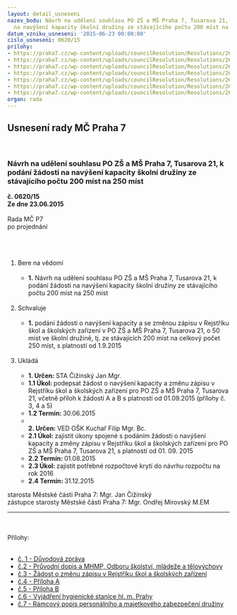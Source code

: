 ```yaml
---
layout: detail_usneseni
nazev_bodu: Návrh na udělení souhlasu PO ZŠ a MŠ Praha 7, Tusarova 21, k podání žádosti
  na navýšení kapacity školní družiny ze stávajícího počtu 200 míst na 250 míst
datum_vzniku_usneseni: '2015-06-23 00:00:00'
cislo_usneseni: 0620/15
prilohy:
- https://praha7.cz/wp-content/uploads/councilResolution/Resolutions/26229/620_15_pril1.doc
- https://praha7.cz/wp-content/uploads/councilResolution/Resolutions/26229/40-15-p%c5%99.2_pr%c5%afvodn%c3%ad_dopis_-nav%c3%bd%c5%a1en%c3%ad_kapacity_%c5%a1d_pro_mhmp.doc
- https://praha7.cz/wp-content/uploads/councilResolution/Resolutions/26229/40-15-p%c5%99.3_%c5%be%c3%a1dost_o_zm%c4%9bnu.doc
- https://praha7.cz/wp-content/uploads/councilResolution/Resolutions/26229/40-15-p%c5%99._4_formul%c3%a1%c5%99_p%c5%99%c3%adloha_a.doc
- https://praha7.cz/wp-content/uploads/councilResolution/Resolutions/26229/40-15-p%c5%99.5_formul%c3%a1%c5%99_priloha_b.doc
- https://praha7.cz/wp-content/uploads/councilResolution/Resolutions/26229/40-15-p%c5%99.6_souhlas_hs.jpg
- https://praha7.cz/wp-content/uploads/councilResolution/Resolutions/26229/40-15-p%c5%99.7_%c5%be%c3%a1dost_%c5%a1koly.doc
organ: rada
---
```

<div id="ucUsn_pList" class="usn">
	<span><h2>Usnesení rady MČ Praha 7 </h2>
<br></span><div class="standBody">
<span><h3>Návrh na udělení souhlasu PO ZŠ a MŠ Praha 7, Tusarova 21, k podání žádosti na navýšení kapacity školní družiny ze stávajícího počtu 200 míst na 250 míst</h3></span><div class="center">
		<strong>č. 0620/15</strong><br>
	</div>
<div class="center">
		<strong>Ze dne 23.06.2015</strong><br><br>
	</div>Rada MČ P7<br>po projednání<br><br><br><ol>
<br><li>Bere na vědomí<br><ul>
<br><li>
<strong>1.</strong> Návrh na udělení souhlasu PO ZŠ a MŠ Praha 7, Tusarova 21, k podání žádosti na navýšení kapacity školní družiny ze stávajícího počtu 200 míst na 250 míst </li>
</ul>
<br>
</li>
<li>Schvaluje<br><ul>
<br><li>
<strong>1.</strong> podání žádosti o navýšení kapacity a se změnou zápisu v Rejstříku škol a školských zařízení v PO ZŠ a MŠ Praha 7, Tusarova 21, o 50 míst ve školní družině, tj. ze stávajících 200 míst na celkový počet 250 míst, s platností od 1.9.2015 </li>
</ul>
<br>
</li>
<li>Ukládá<br><ul>
<br><li>
<strong>1. Určen: </strong>STA Čižinský Jan Mgr.<br>
</li>
<li>
<strong>1.1 Úkol: </strong>podepsat žádost o navýšení kapacity a změnu zápisu v Rejstříku škol a školských zařízení pro PO ZŠ a MŠ Praha 7, Tusarova 21, včetně příloh k žádosti A a B s platností od 01.09.2015 (přílohy č. 3, 4 a 5)<br>
</li>
<li>
<strong>1.2 Termín: </strong>30.06.2015<br>
</li>
<li>
<strong><br>2. Určen: </strong>VED OŠK Kuchař Filip Mgr. Bc.<br>
</li>
<li>
<strong>2.1 Úkol: </strong>zajistit úkony spojené s podáním žádosti o navýšení kapacity a změny zápisu v Rejstříku škol a školských zařízení pro PO ZŠ a MŠ Praha 7, Tusarova 21, s platností od 01. 09. 2015<br>
</li>
<li>
<strong>2.2 Termín: </strong>01.08.2015<br>
</li>
<li>
<strong>2.3 Úkol: </strong>zajistit potřebné rozpočtové krytí do návrhu rozpočtu na rok 2016<br>
</li>
<li>
<strong>2.4 Termín: </strong>31.12.2015</li>
</ul>
</li>
</ol>starosta Městské části Praha 7: Mgr. Jan Čižinský<br>zástupce starosty Městské části Praha 7: Mgr. Ondřej Mirovský M.EM <br><hr>
<br><br>Přílohy: <br><ul>
<br><li>
<a href="/zdroj.aspx?typ=4&amp;Id=64553&amp;sh=942304213" target="_blank" title="Odkaz na soubor - 25,5 kB - nové okno">č. 1 - Důvodová zpráva</a> <br>
</li>
<li>
<a href="/zdroj.aspx?typ=4&amp;id=64508&amp;sh=-1619126699" target="_blank" title="Odkaz na soubor - 56 kB - nové okno">č.2 - Průvodní dopis a MHMP, Odboru školství, mládeže a tělovýchovy</a> <br>
</li>
<li>
<a href="/zdroj.aspx?typ=4&amp;id=64509&amp;sh=-1619234187" target="_blank" title="Odkaz na soubor - 122,5 kB - nové okno">č.3 - Žádost o změnu zápisu v Rejstříku škol a školských zařízení </a><br>
</li>
<li>
<a href="/zdroj.aspx?typ=4&amp;id=64510&amp;sh=-329125643" target="_blank" title="Odkaz na soubor - 137,5 kB - nové okno">č.4 - Příloha A</a> <br>
</li>
<li>
<a href="/zdroj.aspx?typ=4&amp;id=64511&amp;sh=-328242155" target="_blank" title="Odkaz na soubor - 233 kB - nové okno">č.5 - Příloha B</a> <br>
</li>
<li>
<a href="/zdroj.aspx?typ=4&amp;id=64512&amp;sh=-329119691" target="_blank" title="Odkaz na soubor - 92,6 kB - nové okno">č.6 - Vyjádření hygienické stanice hl. m. Prahy</a> <br>
</li>
<li>
<a href="/zdroj.aspx?typ=4&amp;id=64513&amp;sh=-329227179" target="_blank" title="Odkaz na soubor - 148,5 kB - nové okno">č.7 - Rámcový popis personálního a majetkového zabezpečení družiny</a> </li>
</ul>
</div>
</div>